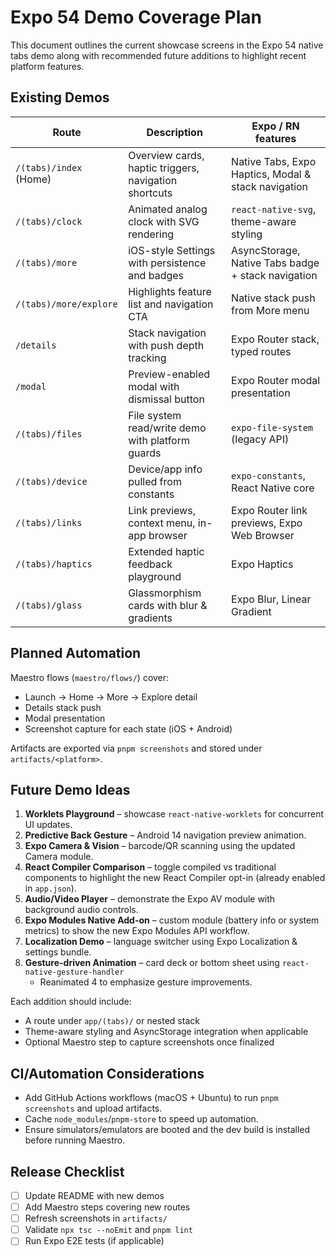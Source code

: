 # Expo 54 Demo Coverage Plan

This document outlines the current showcase screens in the Expo 54 native tabs demo along with
recommended future additions to highlight recent platform features.

## Existing Demos

| Route                  | Description                                           | Expo / RN features                                  |
| ---------------------- | ----------------------------------------------------- | --------------------------------------------------- |
| `/(tabs)/index` (Home) | Overview cards, haptic triggers, navigation shortcuts | Native Tabs, Expo Haptics, Modal & stack navigation |
| `/(tabs)/clock`        | Animated analog clock with SVG rendering              | `react-native-svg`, theme-aware styling             |
| `/(tabs)/more`         | iOS-style Settings with persistence and badges        | AsyncStorage, Native Tabs badge + stack navigation  |
| `/(tabs)/more/explore` | Highlights feature list and navigation CTA            | Native stack push from More menu                    |
| `/details`             | Stack navigation with push depth tracking             | Expo Router stack, typed routes                     |
| `/modal`               | Preview-enabled modal with dismissal button           | Expo Router modal presentation                      |
| `/(tabs)/files`        | File system read/write demo with platform guards      | `expo-file-system` (legacy API)                     |
| `/(tabs)/device`       | Device/app info pulled from constants                 | `expo-constants`, React Native core                 |
| `/(tabs)/links`        | Link previews, context menu, in-app browser           | Expo Router link previews, Expo Web Browser         |
| `/(tabs)/haptics`      | Extended haptic feedback playground                   | Expo Haptics                                        |
| `/(tabs)/glass`        | Glassmorphism cards with blur & gradients             | Expo Blur, Linear Gradient                          |

## Planned Automation

Maestro flows (`maestro/flows/`) cover:

- Launch → Home → More → Explore detail
- Details stack push
- Modal presentation
- Screenshot capture for each state (iOS + Android)

Artifacts are exported via `pnpm screenshots` and stored under `artifacts/<platform>`.

## Future Demo Ideas

1. **Worklets Playground** – showcase `react-native-worklets` for concurrent UI updates.
2. **Predictive Back Gesture** – Android 14 navigation preview animation.
3. **Expo Camera & Vision** – barcode/QR scanning using the updated Camera module.
4. **React Compiler Comparison** – toggle compiled vs traditional components to highlight
   the new React Compiler opt-in (already enabled in `app.json`).
5. **Audio/Video Player** – demonstrate the Expo AV module with background audio controls.
6. **Expo Modules Native Add-on** – custom module (battery info or system metrics) to show
   the new Expo Modules API workflow.
7. **Localization Demo** – language switcher using Expo Localization & settings bundle.
8. **Gesture-driven Animation** – card deck or bottom sheet using `react-native-gesture-handler`
   - Reanimated 4 to emphasize gesture improvements.

Each addition should include:

- A route under `app/(tabs)/` or nested stack
- Theme-aware styling and AsyncStorage integration when applicable
- Optional Maestro step to capture screenshots once finalized

## CI/Automation Considerations

- Add GitHub Actions workflows (macOS + Ubuntu) to run `pnpm screenshots` and upload artifacts.
- Cache `node_modules`/`pnpm-store` to speed up automation.
- Ensure simulators/emulators are booted and the dev build is installed before running Maestro.

## Release Checklist

- [ ] Update README with new demos
- [ ] Add Maestro steps covering new routes
- [ ] Refresh screenshots in `artifacts/`
- [ ] Validate `npx tsc --noEmit` and `pnpm lint`
- [ ] Run Expo E2E tests (if applicable)
